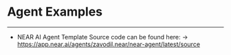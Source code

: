 # Agent Examples
---

- NEAR AI Agent Template Source code can be found here: -> https://app.near.ai/agents/zavodil.near/near-agent/latest/source